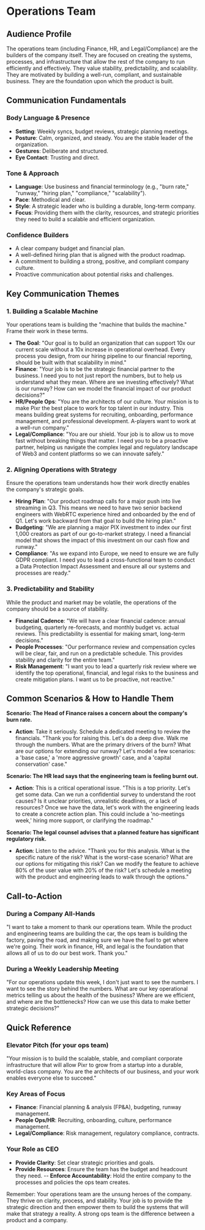 # Operations Team

## Audience Profile
The operations team (including Finance, HR, and Legal/Compliance) are the builders of the company itself. They are focused on creating the systems, processes, and infrastructure that allow the rest of the company to run efficiently and effectively. They value stability, predictability, and scalability. They are motivated by building a well-run, compliant, and sustainable business. They are the foundation upon which the product is built.

## Communication Fundamentals

### Body Language & Presence
- **Setting**: Weekly syncs, budget reviews, strategic planning meetings.
- **Posture**: Calm, organized, and steady. You are the stable leader of the organization.
- **Gestures**: Deliberate and structured.
- **Eye Contact**: Trusting and direct.

### Tone & Approach
- **Language**: Use business and financial terminology (e.g., "burn rate," "runway," "hiring plan," "compliance," "scalability").
- **Pace**: Methodical and clear.
- **Style**: A strategic leader who is building a durable, long-term company.
- **Focus**: Providing them with the clarity, resources, and strategic priorities they need to build a scalable and efficient organization.

### Confidence Builders
- A clear company budget and financial plan.
- A well-defined hiring plan that is aligned with the product roadmap.
- A commitment to building a strong, positive, and compliant company culture.
- Proactive communication about potential risks and challenges.

## Key Communication Themes

### 1. Building a Scalable Machine
Your operations team is building the "machine that builds the machine." Frame their work in these terms.

-   **The Goal**: "Our goal is to build an organization that can support 10x our current scale without a 10x increase in operational overhead. Every process you design, from our hiring pipeline to our financial reporting, should be built with that scalability in mind."
-   **Finance**: "Your job is to be the strategic financial partner to the business. I need you to not just report the numbers, but to help us understand what they mean. Where are we investing effectively? What is our runway? How can we model the financial impact of our product decisions?"
-   **HR/People Ops**: "You are the architects of our culture. Your mission is to make Pixr the best place to work for top talent in our industry. This means building great systems for recruiting, onboarding, performance management, and professional development. A-players want to work at a well-run company."
-   **Legal/Compliance**: "You are our shield. Your job is to allow us to move fast without breaking things that matter. I need you to be a proactive partner, helping us navigate the complex legal and regulatory landscape of Web3 and content platforms so we can innovate safely."

### 2. Aligning Operations with Strategy
Ensure the operations team understands how their work directly enables the company's strategic goals.

-   **Hiring Plan**: "Our product roadmap calls for a major push into live streaming in Q3. This means we need to have two senior backend engineers with WebRTC experience hired and onboarded by the end of Q1. Let's work backward from that goal to build the hiring plan."
-   **Budgeting**: "We are planning a major PIX investment to index our first 1,000 creators as part of our go-to-market strategy. I need a financial model that shows the impact of this investment on our cash flow and runway."
-   **Compliance**: "As we expand into Europe, we need to ensure we are fully GDPR compliant. I need you to lead a cross-functional team to conduct a Data Protection Impact Assessment and ensure all our systems and processes are ready."

### 3. Predictability and Stability
While the product and market may be volatile, the operations of the company should be a source of stability.

-   **Financial Cadence**: "We will have a clear financial cadence: annual budgeting, quarterly re-forecasts, and monthly budget vs. actual reviews. This predictability is essential for making smart, long-term decisions."
-   **People Processes**: "Our performance review and compensation cycles will be clear, fair, and run on a predictable schedule. This provides stability and clarity for the entire team."
-   **Risk Management**: "I want you to lead a quarterly risk review where we identify the top operational, financial, and legal risks to the business and create mitigation plans. I want us to be proactive, not reactive."

## Common Scenarios & How to Handle Them

**Scenario: The Head of Finance raises a concern about the company's burn rate.**
-   **Action**: Take it seriously. Schedule a dedicated meeting to review the financials. "Thank you for raising this. Let's do a deep dive. Walk me through the numbers. What are the primary drivers of the burn? What are our options for extending our runway? Let's model a few scenarios: a 'base case,' a 'more aggressive growth' case, and a 'capital conservation' case."

**Scenario: The HR lead says that the engineering team is feeling burnt out.**
-   **Action**: This is a critical operational issue. "This is a top priority. Let's get some data. Can we run a confidential survey to understand the root causes? Is it unclear priorities, unrealistic deadlines, or a lack of resources? Once we have the data, let's work with the engineering leads to create a concrete action plan. This could include a 'no-meetings week,' hiring more support, or clarifying the roadmap."

**Scenario: The legal counsel advises that a planned feature has significant regulatory risk.**
-   **Action**: Listen to the advice. "Thank you for this analysis. What is the specific nature of the risk? What is the worst-case scenario? What are our options for mitigating this risk? Can we modify the feature to achieve 80% of the user value with 20% of the risk? Let's schedule a meeting with the product and engineering leads to walk through the options."

## Call-to-Action

### During a Company All-Hands
"I want to take a moment to thank our operations team. While the product and engineering teams are building the car, the ops team is building the factory, paving the road, and making sure we have the fuel to get where we're going. Their work in finance, HR, and legal is the foundation that allows all of us to do our best work. Thank you."

### During a Weekly Leadership Meeting
"For our operations update this week, I don't just want to see the numbers. I want to see the story behind the numbers. What are our key operational metrics telling us about the health of the business? Where are we efficient, and where are the bottlenecks? How can we use this data to make better strategic decisions?"

## Quick Reference

### Elevator Pitch (for your ops team)
"Your mission is to build the scalable, stable, and compliant corporate infrastructure that will allow Pixr to grow from a startup into a durable, world-class company. You are the architects of our business, and your work enables everyone else to succeed."

### Key Areas of Focus
-   **Finance**: Financial planning & analysis (FP&A), budgeting, runway management.
-   **People Ops/HR**: Recruiting, onboarding, culture, performance management.
-   **Legal/Compliance**: Risk management, regulatory compliance, contracts.

### Your Role as CEO
-   **Provide Clarity**: Set clear strategic priorities and goals.
-   **Provide Resources**: Ensure the team has the budget and headcount they need.
--   **Enforce Accountability**: Hold the entire company to the processes and policies the ops team creates.

Remember: Your operations team are the unsung heroes of the company. They thrive on clarity, process, and stability. Your job is to provide the strategic direction and then empower them to build the systems that will make that strategy a reality. A strong ops team is the difference between a product and a company.